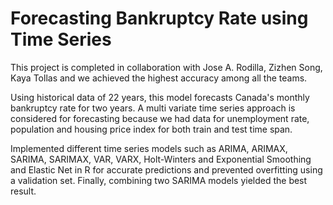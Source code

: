 # Forecasting Bankruptcy Rate using Time Series

This project is completed in collaboration with Jose A. Rodilla, Zizhen Song, Kaya Tollas and we achieved the highest accuracy among all the teams.


Using historical data of 22 years, this model forecasts Canada's monthly bankruptcy rate for two years. A multi variate time series approach is considered for forecasting because we had data for unemployment rate, population and housing price index for both train and test time span.

Implemented different time series models such as ARIMA, ARIMAX, SARIMA, SARIMAX, VAR, VARX, Holt-Winters and Exponential Smoothing and Elastic Net in R for accurate predictions and prevented overfitting using a validation set. Finally, combining two SARIMA models yielded the best result.



